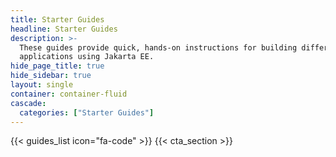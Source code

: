 ```yaml
---
title: Starter Guides
headline: Starter Guides
description: >-
  These guides provide quick, hands-on instructions for building different
  applications using Jakarta EE.
hide_page_title: true
hide_sidebar: true
layout: single
container: container-fluid
cascade:
  categories: ["Starter Guides"]
---
```


{{< guides_list icon="fa-code" >}}
{{< cta_section >}}
